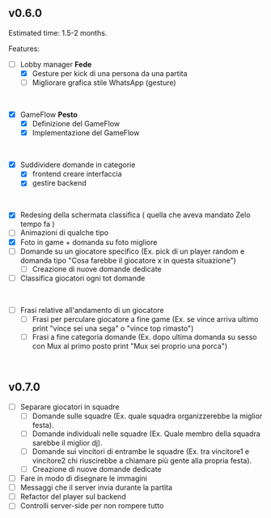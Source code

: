 ## v0.6.0

Estimated time: 1.5-2 months.

Features:

- [ ] Lobby manager **Fede**
  - [x] Gesture per kick di una persona da una partita
  - [ ] Migliorare grafica stile WhatsApp (gesture)
</br>

- [x] GameFlow **Pesto**
  - [x] Definizione del GameFlow
  - [x] Implementazione del GameFlow
</br>

- [x] Suddividere domande in categorie
  - [x] frontend creare interfaccia
  - [x] gestire backend
</br>

- [x] Redesing della schermata classifica ( quella che aveva mandato Zelo tempo fa )
- [ ] Animazioni di qualche tipo
- [x] Foto in game + domanda su foto migliore
- [ ] Domande su un giocatore specifico (Ex. pick di un player random e domanda tipo "Cosa farebbe il giocatore x in questa situazione")
  - [ ] Creazione di nuove domande dedicate
- [ ] Classifica giocatori ogni tot domande
</br>

- [ ] Frasi relative all'andamento di un giocatore
  - [ ] Frasi per perculare giocatore a fine game (Ex. se vince arriva ultimo print "vince sei una sega" o "vince top rimasto")
  - [ ] Frasi a fine categoria domande (Ex. dopo ultima domanda su sesso con Mux al primo posto print "Mux sei proprio una porca")
</br>



## v0.7.0

- [ ] Separare giocatori in squadre
  - [ ] Domande sulle squadre (Ex. quale squadra organizzerebbe la miglior festa).
  - [ ] Domande individuali nelle squadre (Ex. Quale membro della squadra sarebbe il miglior dj).
  - [ ] Domande sui vincitori di entrambe le squadre (Ex. tra vincitore1 e vincitore2 chi riuscirebbe a chiamare più gente alla propria festa).
  - [ ] Creazione di nuove domande dedicate

- [ ] Fare in modo di disegnare le immagini
- [ ] Messaggi che il server invia durante la partita
- [ ] Refactor del player sul backend
- [ ] Controlli server-side per non rompere tutto
